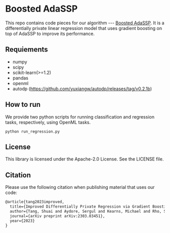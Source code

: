 # Boosted AdaSSP
This repo contains code pieces for our algorithm --- [Boosted AdaSSP](https://arxiv.org/pdf/2303.03451v2.pdf). It is a differentially private linear regression model that uses gradient boosting on top of AdaSSP to improve its performance.
## Requiements
- numpy
- scipy
- scikit-learn(>=1.2)
- pandas
- openml
- autodp (https://github.com/yuxiangw/autodp/releases/tag/v0.2.1b)

## How to run
We provide two python scripts for running classification and regression tasks, respectively, using OpenML tasks.
```shellscript
python run_regression.py
```
## License

This library is licensed under the Apache-2.0 License. See the LICENSE file.

## Citation
Please use the following citation when publishing material that uses our code:
```tex
@article{tang2023improved,
  title={Improved Differentially Private Regression via Gradient Boosting},
  author={Tang, Shuai and Aydore, Sergul and Kearns, Michael and Rho, Saeyoung and Roth, Aaron and Wang, Yichen and Wang, Yu-Xiang and Wu, Zhiwei Steven},
  journal={arXiv preprint arXiv:2303.03451},
  year={2023}
}
```
